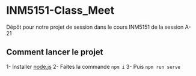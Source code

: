 # INM5151-Class_Meet
Dépôt pour notre projet de session dans le cours INM5151 de la session A-21


## Comment lancer le projet
1- Installer [node.js](https://nodejs.org/en/)
2- Faites la commande `npm i`
3- Puis `npm run serve`